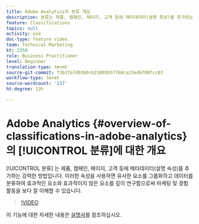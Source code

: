 ```yaml
---
title: Adobe Analytics의 분류 개요
description: 분류는 제품, 캠페인, 페이지, 고객 등에 메타데이터(설명 특성)를 추가하는 강력한 방법입니다. 이러한 속성을 사용하면 유사한 요소를 그룹화하고 데이터를 분류하여 효과적인 요소와 효과적이지 않은 요소를 깊이 연구함으로써 마케팅 및 경험 활동을 보다 잘 이해할 수 있습니다.
feature: Classifications
topics: null
activity: use
doc-type: feature video
team: Technical Marketing
kt: 2350
role: Business Practitioner
level: Beginner
translation-type: tm+mt
source-git-commit: f3b3fa7d91b0cb21005b57768ca23ed6700fcc03
workflow-type: tm+mt
source-wordcount: '137'
ht-degree: 13%

---
```



# Adobe Analytics {#overview-of-classifications-in-adobe-analytics}의 [!UICONTROL 분류]에 대한 개요

[!UICONTROL 분류] 는 제품, 캠페인, 페이지, 고객 등에 메타데이터(설명 속성)를 추가하는 강력한 방법입니다. 이러한 속성을 사용하면 유사한 요소를 그룹화하고 데이터를 분류하여 효과적인 요소와 효과적이지 않은 요소를 깊이 연구함으로써 마케팅 및 경험 활동을 보다 잘 이해할 수 있습니다.

>[!VIDEO](https://video.tv.adobe.com/v/16853/?quality=12)

이 기능에 대한 자세한 내용은 [설명서](https://marketing.adobe.com/resources/help/ko_KR/reference/classifications.html)를 참조하십시오.
